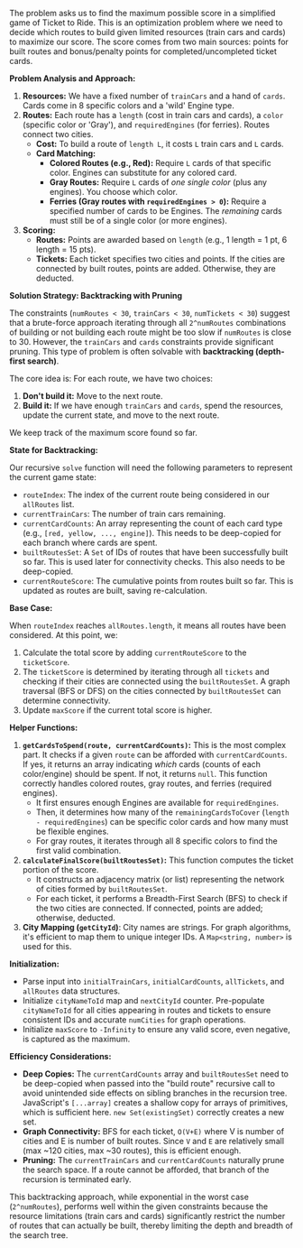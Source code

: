 The problem asks us to find the maximum possible score in a simplified game of Ticket to Ride. This is an optimization problem where we need to decide which routes to build given limited resources (train cars and cards) to maximize our score. The score comes from two main sources: points for built routes and bonus/penalty points for completed/uncompleted ticket cards.

**Problem Analysis and Approach:**

1.  **Resources:** We have a fixed number of `trainCars` and a hand of `cards`. Cards come in 8 specific colors and a 'wild' Engine type.
2.  **Routes:** Each route has a `length` (cost in train cars and cards), a `color` (specific color or 'Gray'), and `requiredEngines` (for ferries). Routes connect two cities.
    *   **Cost:** To build a route of `length L`, it costs `L` train cars and `L` cards.
    *   **Card Matching:**
        *   **Colored Routes (e.g., Red):** Require `L` cards of that specific color. Engines can substitute for any colored card.
        *   **Gray Routes:** Require `L` cards of *one single color* (plus any engines). You choose which color.
        *   **Ferries (Gray routes with `requiredEngines > 0`):** Require a specified number of cards to be Engines. The *remaining* cards must still be of a single color (or more engines).
3.  **Scoring:**
    *   **Routes:** Points are awarded based on `length` (e.g., 1 length = 1 pt, 6 length = 15 pts).
    *   **Tickets:** Each ticket specifies two cities and points. If the cities are connected by built routes, points are added. Otherwise, they are deducted.

**Solution Strategy: Backtracking with Pruning**

The constraints (`numRoutes < 30`, `trainCars < 30`, `numTickets < 30`) suggest that a brute-force approach iterating through all `2^numRoutes` combinations of building or not building each route might be too slow if `numRoutes` is close to 30. However, the `trainCars` and `cards` constraints provide significant pruning. This type of problem is often solvable with **backtracking (depth-first search)**.

The core idea is: For each route, we have two choices:
1.  **Don't build it:** Move to the next route.
2.  **Build it:** If we have enough `trainCars` and `cards`, spend the resources, update the current state, and move to the next route.

We keep track of the maximum score found so far.

**State for Backtracking:**

Our recursive `solve` function will need the following parameters to represent the current game state:
*   `routeIndex`: The index of the current route being considered in our `allRoutes` list.
*   `currentTrainCars`: The number of train cars remaining.
*   `currentCardCounts`: An array representing the count of each card type (e.g., `[red, yellow, ..., engine]`). This needs to be deep-copied for each branch where cards are spent.
*   `builtRoutesSet`: A `Set` of IDs of routes that have been successfully built so far. This is used later for connectivity checks. This also needs to be deep-copied.
*   `currentRouteScore`: The cumulative points from routes built so far. This is updated as routes are built, saving re-calculation.

**Base Case:**

When `routeIndex` reaches `allRoutes.length`, it means all routes have been considered. At this point, we:
1.  Calculate the total score by adding `currentRouteScore` to the `ticketScore`.
2.  The `ticketScore` is determined by iterating through all `tickets` and checking if their cities are connected using the `builtRoutesSet`. A graph traversal (BFS or DFS) on the cities connected by `builtRoutesSet` can determine connectivity.
3.  Update `maxScore` if the current total score is higher.

**Helper Functions:**

1.  **`getCardsToSpend(route, currentCardCounts)`:** This is the most complex part. It checks if a given `route` can be afforded with `currentCardCounts`. If yes, it returns an array indicating *which* cards (counts of each color/engine) should be spent. If not, it returns `null`. This function correctly handles colored routes, gray routes, and ferries (required engines).
    *   It first ensures enough Engines are available for `requiredEngines`.
    *   Then, it determines how many of the `remainingCardsToCover` (`length - requiredEngines`) can be specific color cards and how many must be flexible engines.
    *   For gray routes, it iterates through all 8 specific colors to find the first valid combination.
2.  **`calculateFinalScore(builtRoutesSet)`:** This function computes the ticket portion of the score.
    *   It constructs an adjacency matrix (or list) representing the network of cities formed by `builtRoutesSet`.
    *   For each ticket, it performs a Breadth-First Search (BFS) to check if the two cities are connected. If connected, points are added; otherwise, deducted.
3.  **City Mapping (`getCityId`)**: City names are strings. For graph algorithms, it's efficient to map them to unique integer IDs. A `Map<string, number>` is used for this.

**Initialization:**

*   Parse input into `initialTrainCars`, `initialCardCounts`, `allTickets`, and `allRoutes` data structures.
*   Initialize `cityNameToId` map and `nextCityId` counter. Pre-populate `cityNameToId` for all cities appearing in routes and tickets to ensure consistent IDs and accurate `numCities` for graph operations.
*   Initialize `maxScore` to `-Infinity` to ensure any valid score, even negative, is captured as the maximum.

**Efficiency Considerations:**

*   **Deep Copies:** The `currentCardCounts` array and `builtRoutesSet` need to be deep-copied when passed into the "build route" recursive call to avoid unintended side effects on sibling branches in the recursion tree. JavaScript's `[...array]` creates a shallow copy for arrays of primitives, which is sufficient here. `new Set(existingSet)` correctly creates a new set.
*   **Graph Connectivity:** BFS for each ticket, `O(V+E)` where V is number of cities and E is number of built routes. Since `V` and `E` are relatively small (max ~120 cities, max ~30 routes), this is efficient enough.
*   **Pruning:** The `currentTrainCars` and `currentCardCounts` naturally prune the search space. If a route cannot be afforded, that branch of the recursion is terminated early.

This backtracking approach, while exponential in the worst case (`2^numRoutes`), performs well within the given constraints because the resource limitations (train cars and cards) significantly restrict the number of routes that can actually be built, thereby limiting the depth and breadth of the search tree.